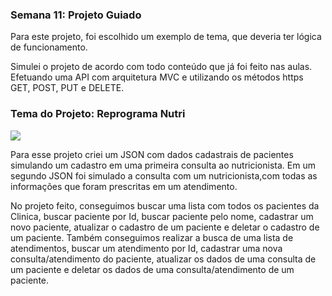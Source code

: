 ### Semana 11: Projeto Guiado 

Para este projeto, foi escolhido um exemplo de tema, que deveria ter lógica de funcionamento.

Simulei o projeto de acordo com todo conteúdo que já foi feito nas aulas. 
Efetuando uma API com arquitetura MVC e utilizando os métodos https GET, POST, PUT e DELETE.

### Tema do Projeto: Reprograma Nutri 

<img src= "https://gestaodeclinicas.ajmed.com.br/wp-content/uploads/2020/11/f4d85c35f12e0df3d6661865e8d4d6d2.gif">

Para esse projeto criei um JSON com dados cadastrais de pacientes simulando um cadastro em uma primeira consulta ao nutricionista. Em um segundo JSON foi simulado a consulta com um nutricionista,com todas as informações que foram prescritas em um atendimento.

No projeto feito, conseguimos buscar uma lista com todos os pacientes da Clinica, buscar paciente por Id, buscar paciente pelo nome, cadastrar um novo paciente, atualizar o cadastro de um paciente e deletar o cadastro de um paciente.
Também conseguimos realizar a busca de uma lista de atendimentos, buscar um atendimento por Id, cadastrar uma nova consulta/atendimento do paciente, atualizar os dados de uma consulta de um paciente e deletar os dados de uma consulta/atendimento de um paciente.